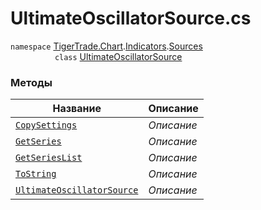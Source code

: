
# UltimateOscillatorSource.cs
`namespace` [TigerTrade.Chart](../../../../TigerTrade.Chart.md).[Indicators](../../../../TigerTrade.Chart/Indicators.md).[Sources](../../../../TigerTrade.Chart/Indicators/Sources.md)  
&nbsp;&nbsp;&nbsp;&nbsp;&nbsp;&nbsp;&nbsp;&nbsp;&nbsp;&nbsp;&nbsp;&nbsp;&nbsp;&nbsp;&nbsp;&nbsp;&nbsp;&nbsp;`class` [UltimateOscillatorSource](../UltimateOscillatorSource.cs.md)

### Методы
| Название | Описание |
| --- | --- |
| [`CopySettings`](./Методы/CopySettings.md) | *Описание* |
| [`GetSeries`](./Методы/GetSeries.md) | *Описание* |
| [`GetSeriesList`](./Методы/GetSeriesList.md) | *Описание* |
| [`ToString`](./Методы/ToString.md) | *Описание* |
| [`UltimateOscillatorSource`](./Методы/UltimateOscillatorSource.md) | *Описание* |
